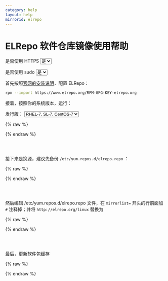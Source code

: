 ```yaml
---
category: help
layout: help
mirrorid: elrepo
---
```


# ELRepo 软件仓库镜像使用帮助

<form class="form-inline">
<div class="form-group">
	<label>是否使用 HTTPS</label>
	<select id="http-select" class="form-control content-select" data-target="#content-0,#content-1,#content-2,#content-3">
	  <option data-http_protocol="https://" selected>是</option>
	  <option data-http_protocol="http://">否</option>
	</select>
</div>
</form>


<form class="form-inline">
<div class="form-group">
	<label>是否使用 sudo</label>
	<select id="sudo-select" class="form-control content-select" data-target="#content-0,#content-1,#content-2,#content-3">
	  <option data-sudo="sudo " selected>是</option>
	  <option data-sudo="">否</option>
	</select>
</div>
</form>



首先按照[官网的安装说明](https://elrepo.org/tiki/tiki-index.php)，配置 ELRepo：

```bash
rpm --import https://www.elrepo.org/RPM-GPG-KEY-elrepo.org
```

接着，按照你的系统版本，运行：



<form class="form-inline">
<div class="form-group">
  <label>发行版：</label>
    <select id="select-0-0" class="form-control content-select" data-target="#content-0">
      <option data-release_name="el7" data-version="7" selected>RHEL-7, SL-7, CentOS-7</option>
      <option data-release_name="el8" data-version="8">RHEL-8, SL-8, CentOS-8</option>
      <option data-release_name="el6" data-version="6">RHEL-6, SL-6, CentOS-6</option>
    </select>
</div>
</form>

{% raw %}
<script id="template-0" type="x-tmpl-markup">
yum install https://www.elrepo.org/elrepo-release-{{version}}.{{release_name}}.elrepo.noarch.rpm
</script>
{% endraw %}

<p></p>

<pre>
<code id="content-0" class="language-bash" data-template="#template-0" data-select="#http-select,#sudo-select,#select-0-0">
</code>
</pre>


接下来是换源，建议先备份 `/etc/yum.repos.d/elrepo.repo` ：



{% raw %}
<script id="template-1" type="x-tmpl-markup">
{{sudo}}cp /etc/yum.repos.d/elrepo.repo /etc/yum.repos.d/elrepo.repo.bak
</script>
{% endraw %}

<p></p>

<pre>
<code id="content-1" class="language-shell" data-template="#template-1" data-select="#http-select,#sudo-select">
</code>
</pre>


然后编辑 /etc/yum.repos.d/elrepo.repo 文件，在 `mirrorlist=` 开头的行前面加 `#` 注释掉；并将 `http://elrepo.org/linux` 替换为



{% raw %}
<script id="template-2" type="x-tmpl-markup">
{{http_protocol}}{{mirror}}
</script>
{% endraw %}

<p></p>

<pre>
<code id="content-2" class="language-plaintext" data-template="#template-2" data-select="#http-select,#sudo-select">
</code>
</pre>


最后，更新软件包缓存



{% raw %}
<script id="template-3" type="x-tmpl-markup">
{{sudo}}yum makecache
</script>
{% endraw %}

<p></p>

<pre>
<code id="content-3" class="language-shell" data-template="#template-3" data-select="#http-select,#sudo-select">
</code>
</pre>



